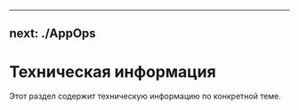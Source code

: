  ---
next: ./AppOps
---

# Техническая информация

Этот раздел содержит техническую информацию по конкретной теме.

